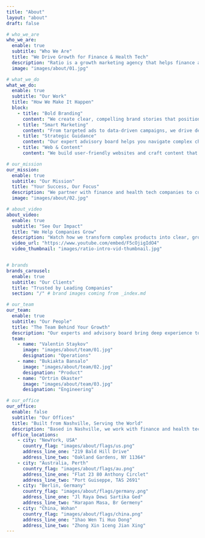 ```yaml
---
title: "About"
layout: "about"
draft: false

# who_we_are
who_we_are:
  enable: true
  subtitle: "Who We Are"
  title: "We Drive Growth for Finance & Health Tech"
  description: "Ratio is a growth marketing agency that helps finance and health tech companies scale. We craft bold brands, sharp strategies, and campaigns that deliver real results."
  image: "images/about/01.jpg"

# what_we_do
what_we_do:
  enable: true
  subtitle: "Our Work"
  title: "How We Make It Happen"
  block:
    - title: "Bold Branding"
      content: "We create clear, compelling brand stories that position your company as a leader in finance or health tech markets."
    - title: "Smart Marketing"
      content: "From targeted ads to data-driven campaigns, we drive demand and turn prospects into loyal customers."
    - title: "Strategic Guidance"
      content: "Our expert advisory board helps you navigate complex challenges, from mergers to market expansion."
    - title: "Web & Content"
      content: "We build user-friendly websites and craft content that engages and converts your audience."

# our_mission
our_mission:
  enable: true
  subtitle: "Our Mission"
  title: "Your Success, Our Focus"
  description: "We partner with finance and health tech companies to cut through complexity, align teams, and drive measurable growth with marketing that works."
  image: "images/about/02.jpg"

# about_video
about_video:
  enable: true
  subtitle: "See Our Impact"
  title: "We Help Companies Grow"
  description: "Watch how we transform complex products into clear, growth-driven messages that boost revenue and market presence."
  video_url: "https://www.youtube.com/embed/F5cOjigIdO4"
  video_thumbnail: "images/ratio-intro-vid-thumbnail.jpg"


# brands
brands_carousel:
  enable: true
  subtitle: "Our Clients"
  title: "Trusted by Leading Companies"
  section: "/" # brand images coming from _index.md

# our_team
our_team:
  enable: true
  subtitle: "Our People"
  title: "The Team Behind Your Growth"
  description: "Our experts and advisory board bring deep experience to help finance and health tech companies succeed."
  team:
    - name: "Valentin Staykov"
      image: "images/about/team/01.jpg"
      designation: "Operations"
    - name: "Bukiakta Bansalo"
      image: "images/about/team/02.jpg"
      designation: "Product"
    - name: "Ortrin Okaster"
      image: "images/about/team/03.jpg"
      designation: "Engineering"

# our_office
our_office:
  enable: false
  subtitle: "Our Offices"
  title: "Built from Nashville, Serving the World"
  description: "Based in Nashville, we work with finance and health tech companies globally, delivering strategies that drive results."
  office_locations:
    - city: "NewYork, USA"
      country_flag: "images/about/flags/us.png"
      address_line_one: "219 Bald Hill Drive"
      address_line_two: "Oakland Gardens, NY 11364"
    - city: "Australia, Perth"
      country_flag: "images/about/flags/au.png"
      address_line_one: "Flat 23 80 Anthony Circlet"
      address_line_two: "Port Guiseppe, TAS 2691"
    - city: "Berlin, Germany"
      country_flag: "images/about/flags/germany.png"
      address_line_one: "Jl Raya Dewi Sartika Ged"
      address_line_two: "Harapan Masa, Br Germeny"
    - city: "China, Wohan"
      country_flag: "images/about/flags/china.png"
      address_line_one: "1hao Wen Ti Huo Dong"
      address_line_two: "Zhong Xin 1ceng Jian Xing"
---
```

